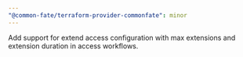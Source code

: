 ```yaml
---
"@common-fate/terraform-provider-commonfate": minor
---
```


Add support for extend access configuration with max extensions and extension duration in access workflows.

